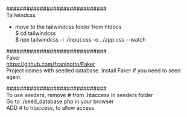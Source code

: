 ############################## \
Tailwindcss

- move to the tailwindcss folder from htdocs \
  $ cd tailwindcss \
  $ npx tailwindcss -i ./input.css -o ../app.css --watch

############################## \
Faker \
https://github.com/fzaninotto/Faker \
Project comes with seeded database. Install Faker if you need to seed again.

############################## \
To use seeders, remove # from .htaccess in seeders folder \
Go to ./seed_database.php in your browser \
ADD # to htaccess, to allow access
